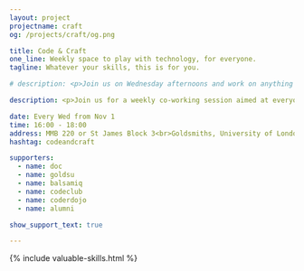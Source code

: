 ```yaml
---
layout: project
projectname: craft
og: /projects/craft/og.png

title: Code & Craft
one_line: Weekly space to play with technology, for everyone.
tagline: Whatever your skills, this is for you.

# description: <p>Join us on Wednesday afternoons and work on anything you want - coursework, side projects, or perhaps something else. Code & Craft is a space for you to play around with anything you want, while being able to ask for help and share your knowledge with others.</p><p>There is no expected skill level required, but we encourage you to ask questions and leave with more knowledge than you arrive with. </p>

description: <p>Join us for a weekly co-working session aimed at everyone - regardless of your skills, background or circumstance. Code & Craft is an opportunity to get support on your technical projects from other attendees and the Hacksmiths team.</p><p>Whether you want to learn about web development, a specific programming language, electronics using our brand new <a href="/hardware">Hardware Lab</a>, setting up an online business, or something else, this is a space for you to let your creative juices flow. You can work in a team or alone, for a single session or over the course of many, to learn new skills, build awesome projects and share with others.</p><p>We're also a registered <a href="http://codeclub.org.uk">Code Club</a> and <a href="http://coderdojo.com">Coder Dojo</a>, which means we have access to all of their great resources aimed at young people between 7 and 17.</p><p>You don't need any skills to attend - just bring a laptop (ideally). By attending you agree to abide by our <a href="https://github.com/hacksmiths/code-of-conduct">Code of Conduct</a>. You do not need to sign up, but please contact Laila Majeed at <a href="lmaje002@gold.ac.uk">lmaje002@gold.ac.uk</a> if you have any questions.</p><small>Our weekly session normally takes place in Margaret McMillan Building Room 220, but is located in St James Block 3 on the following dates to facilitate trips from local colleges - 17 Jan, 28 Feb, 14 March and 28 March.</small>

date: Every Wed from Nov 1
time: 16:00 - 18:00
address: MMB 220 or St James Block 3<br>Goldsmiths, University of London<br>London,<br>SE14 6AD
hashtag: codeandcraft

supporters:
  - name: doc
  - name: goldsu
  - name: balsamiq
  - name: codeclub
  - name: coderdojo
  - name: alumni

show_support_text: true

---
```


{% include valuable-skills.html %}